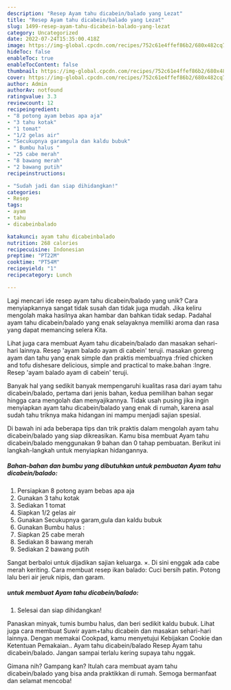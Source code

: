 ```yaml
---
description: "Resep Ayam tahu dicabein/balado yang Lezat"
title: "Resep Ayam tahu dicabein/balado yang Lezat"
slug: 1499-resep-ayam-tahu-dicabein-balado-yang-lezat
category: Uncategorized
date: 2022-07-24T15:35:00.418Z
image: https://img-global.cpcdn.com/recipes/752c61e4ffef86b2/680x482cq70/ayam-tahu-dicabeinbalado-foto-resep-utama.jpg
hideToc: false
enableToc: true
enableTocContent: false
thumbnail: https://img-global.cpcdn.com/recipes/752c61e4ffef86b2/680x482cq70/ayam-tahu-dicabeinbalado-foto-resep-utama.jpg
cover: https://img-global.cpcdn.com/recipes/752c61e4ffef86b2/680x482cq70/ayam-tahu-dicabeinbalado-foto-resep-utama.jpg
author: Admin
authorAv: notfound
ratingvalue: 3.3
reviewcount: 12
recipeingredient:
- "8 potong ayam bebas apa aja"
- "3 tahu kotak"
- "1 tomat"
- "1/2 gelas air"
- "Secukupnya garamgula dan kaldu bubuk"
- " Bumbu halus "
- "25 cabe merah"
- "8 bawang merah"
- "2 bawang putih"
recipeinstructions:

- "Sudah jadi dan siap dihidangkan!"
categories:
- Resep
tags:
- ayam
- tahu
- dicabeinbalado

katakunci: ayam tahu dicabeinbalado 
nutrition: 268 calories
recipecuisine: Indonesian
preptime: "PT22M"
cooktime: "PT54M"
recipeyield: "1"
recipecategory: Lunch

---
```





Lagi mencari ide resep ayam tahu dicabein/balado yang unik? Cara menyiapkannya sangat tidak susah dan tidak juga mudah. Jika keliru mengolah maka hasilnya akan hambar dan bahkan tidak sedap. Padahal ayam tahu dicabein/balado yang enak selayaknya memiliki aroma dan rasa yang dapat memancing selera Kita.





Lihat juga cara membuat Ayam tahu dicabein/balado dan masakan sehari-hari lainnya. Resep &#39;ayam balado ayam di cabein&#39; teruji. masakan goreng ayam dan tahu yang enak simple dan praktis membuatnya :fried chicken and tofu dishesare delicious, simple and practical to make.bahan :Ingre. Resep &#39;ayam balado ayam di cabein&#39; teruji.

Banyak hal yang sedikit banyak mempengaruhi kualitas rasa dari ayam tahu dicabein/balado, pertama dari jenis bahan, kedua pemilihan bahan segar hingga cara mengolah dan menyajikannya. Tidak usah pusing jika ingin menyiapkan ayam tahu dicabein/balado yang enak di rumah, karena asal sudah tahu triknya maka hidangan ini mampu menjadi sajian spesial.






Di bawah ini ada beberapa tips dan trik praktis dalam mengolah ayam tahu dicabein/balado yang siap dikreasikan. Kamu bisa membuat Ayam tahu dicabein/balado menggunakan 9 bahan dan 0 tahap pembuatan. Berikut ini langkah-langkah untuk menyiapkan hidangannya.

<!--inarticleads1-->

##### Bahan-bahan dan bumbu yang dibutuhkan untuk pembuatan Ayam tahu dicabein/balado:

1. Persiapkan 8 potong ayam bebas apa aja
1. Gunakan 3 tahu kotak
1. Sediakan 1 tomat
1. Siapkan 1/2 gelas air
1. Gunakan Secukupnya garam,gula dan kaldu bubuk
1. Gunakan  Bumbu halus :
1. Siapkan 25 cabe merah
1. Sediakan 8 bawang merah
1. Sediakan 2 bawang putih


Sangat berbaloi untuk dijadikan sajian keluarga. ×. Di sini enggak ada cabe merah keriting. Cara membuat resep ikan balado: Cuci bersih patin. Potong lalu beri air jeruk nipis, dan garam. 

<!--inarticleads2-->

#####  untuk membuat Ayam tahu dicabein/balado:


1. Selesai dan siap dihidangkan!

Panaskan minyak, tumis bumbu halus, dan beri sedikit kaldu bubuk. Lihat juga cara membuat Suwir ayam+tahu dicabein dan masakan sehari-hari lainnya. Dengan memakai Cookpad, kamu menyetujui Kebijakan Cookie dan Ketentuan Pemakaian.. Ayam tahu dicabein/balado Resep Ayam tahu dicabein/balado. Jangan sampai terlalu kering supaya tahu nggak. 

Gimana nih? Gampang kan? Itulah cara membuat ayam tahu dicabein/balado yang bisa anda praktikkan di rumah. Semoga bermanfaat dan selamat mencoba!
